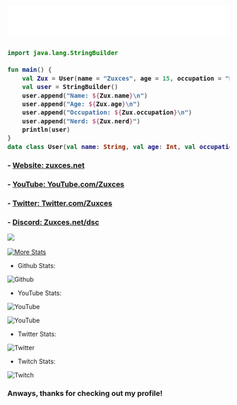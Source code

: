 <h1 align="center">
  <img src="https://github.com/Zuxces/Zuxces/blob/main/header.svg">
</h1>

<h3>
    
```kotlin
import java.lang.StringBuilder

fun main() {
    val Zux = User(name = "Zuxces", age = 15, occupation = "Developer", nerd = true)
    val user = StringBuilder()
    user.append("Name: ${Zux.name}\n")
    user.append("Age: ${Zux.age}\n")
    user.append("Occupation: ${Zux.occupation}\n")                                                
    user.append("Nerd: ${Zux.nerd}")
    println(user)
}
data class User(val name: String, val age: Int, val occupation: String, val nerd: Boolean)
```
</h3>

### - [Website: zuxces.net](https://zuxces.net/)

### - [YouTube: YouTube.com/Zuxces](https://youtube.com/Zuxces)

### - [Twitter: Twitter.com/Zuxces](https://twitter.com/Zuxces)

### - [Discord: Zuxces.net/dsc](https://zuxces.net/dsc)

<img src="https://github-readme-stats.vercel.app/api?username=Zuxces&&show_icons=true&title_color=00eaff&icon_color=bb2acf&text_color=daf7dc&bg_color=151515"> 

[![More Stats](https://github-readme-stats.vercel.app/api/top-langs/?username=zuxces&layout=compact&langs_count=8&theme=tokyonight)](https://github.com/Zuxces)

- Github Stats:

![Github](https://img.shields.io/github/followers/Zuxces?label=Total%20Followers&style=social)

- YouTube Stats:

![YouTube](https://img.shields.io/youtube/channel/subscribers/UCuVh8Mwe9WcmiVTB_WTbUpw?label=Total%20Subscribers&style=social)

![YouTube](https://img.shields.io/youtube/channel/views/UCuVh8Mwe9WcmiVTB_WTbUpw?label=Total%20Views&style=social)

- Twitter Stats:

![Twitter](https://img.shields.io/twitter/follow/Zuxces?label=Total%20Followers&style=social)

- Twitch Stats:

![Twitch](https://img.shields.io/twitch/status/Zuxces?label=Twitch%20Stream&style=social)

### Anways, thanks for checking out my profile!
